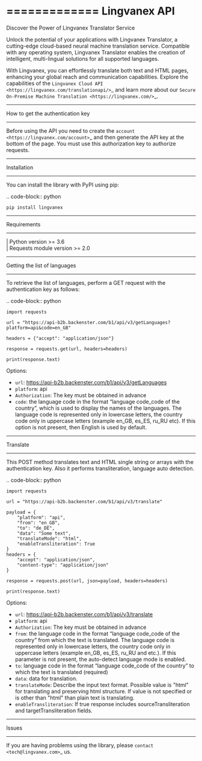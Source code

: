=============
Lingvanex API
=============

Discover the Power of Lingvanex Translator Service

Unlock the potential of your applications with Lingvanex Translator, a cutting-edge cloud-based neural machine translation service. Compatible with any operating system, Lingvanex Translator enables the creation of intelligent, multi-lingual solutions for all supported languages.

With Lingvanex, you can effortlessly translate both text and HTML pages, enhancing your global reach and communication capabilities. Explore the capabilities of the `Lingvanex Cloud API <https://lingvanex.com/translationapi/>`_ and learn more about our `Secure On-Premise Machine Translation <https://lingvanex.com/>`_.

*********************************
How to get the authentication key
*********************************

Before using the API you need to create the `account <https://lingvanex.com/account>`_
and then generate the API key at the bottom of the page. You must use this authorization key to authorize requests.

************
Installation
************

You can install the library with PyPI using pip:

..  code-block:: python

	pip install lingvanex
    
************
Requirements
************

| Python version >= 3.6  
| Requests module version >= 2.0 

*****************************
Getting the list of languages
*****************************

To retrieve the list of languages, perform a GET request with the authentication key as follows:

..  code-block:: python

	import requests

	url = "https://api-b2b.backenster.com/b1/api/v3/getLanguages?platform=api&code=en_GB"

	headers = {"accept": "application/json"}

	response = requests.get(url, headers=headers)

	print(response.text)

Options:
* ``url``: https://api-b2b.backenster.com/b1/api/v3/getLanguages
* ``platform``: api 
* ``Authorization``: The key must be obtained in advance
* ``code``: the language code in the format “language code_code of the country”, which is used to display the names of the languages. The language code is represented only in lowercase letters, the country code only in uppercase letters (example en_GB, es_ES, ru_RU etc). If this option is not present, then English is used by default.

*********
Translate
*********

This POST method translates text and HTML single string or arrays with the authentication key. Also it performs transliteration, language auto detection. 

..  code-block:: python

	import requests

    url = "https://api-b2b.backenster.com/b1/api/v3/translate"

    payload = {
        "platform": "api",
        "from": "en_GB",
        "to": "de_DE",
        "data": "Some text",
        "translateMode": "html",
        "enableTransliteration": True
    }
    headers = {
        "accept": "application/json",
        "content-type": "application/json"
    }

    response = requests.post(url, json=payload, headers=headers)

    print(response.text)

Options:
* ``url``: https://api-b2b.backenster.com/b1/api/v3/translate
* ``platform``: api 
* ``Authorization``: The key must be obtained in advance
* ``from``: the language code in the format “language code_code of the country” from which the text is translated. The language code is represented only in lowercase letters, the country code only in uppercase letters (example en_GB, es_ES, ru_RU and etc.). If this parameter is not present, the auto-detect language mode is enabled.
* ``to``: language code in the format “language code_code of the country” to which the text is translated (required)
* ``data``: data for translation.
* ``translateMode``: Describe the input text format. Possible value is "html" for translating and preserving html structure. If value is not specified or is other than "html" than plain text is translating.
* ``enableTransliteration``: If true response includes sourceTransliteration and targetTransliteration fields.


******
Issues
******

If you are having problems using the library, please `contact <tech@lingvanex.com>`_ us.